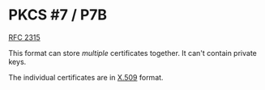 # PKCS #7 / P7B

[RFC 2315](https://datatracker.ietf.org/doc/html/rfc2315)

This format can store _multiple_ certificates together. It can't contain private keys.

The individual certificates are in [X.509](./x509.md) format.
